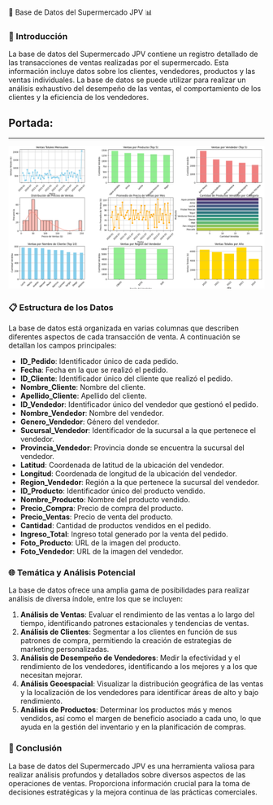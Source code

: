 🛒 Base de Datos del Supermercado JPV 📊

### 📄 Introducción
La base de datos del Supermercado JPV contiene un registro detallado de las transacciones de ventas realizadas por el supermercado. Esta información incluye datos sobre los clientes, vendedores, productos y las ventas individuales. La base de datos se puede utilizar para realizar un análisis exhaustivo del desempeño de las ventas, el comportamiento de los clientes y la eficiencia de los vendedores.

## Portada:
---
![](ANALISIS.png)

### 📋 Estructura de los Datos
La base de datos está organizada en varias columnas que describen diferentes aspectos de cada transacción de venta. A continuación se detallan los campos principales:

- **ID_Pedido**: Identificador único de cada pedido.
- **Fecha**: Fecha en la que se realizó el pedido.
- **ID_Cliente**: Identificador único del cliente que realizó el pedido.
- **Nombre_Cliente**: Nombre del cliente.
- **Apellido_Cliente**: Apellido del cliente.
- **ID_Vendedor**: Identificador único del vendedor que gestionó el pedido.
- **Nombre_Vendedor**: Nombre del vendedor.
- **Genero_Vendedor**: Género del vendedor.
- **Sucursal_Vendedor**: Identificador de la sucursal a la que pertenece el vendedor.
- **Provincia_Vendedor**: Provincia donde se encuentra la sucursal del vendedor.
- **Latitud**: Coordenada de latitud de la ubicación del vendedor.
- **Longitud**: Coordenada de longitud de la ubicación del vendedor.
- **Region_Vendedor**: Región a la que pertenece la sucursal del vendedor.
- **ID_Producto**: Identificador único del producto vendido.
- **Nombre_Producto**: Nombre del producto vendido.
- **Precio_Compra**: Precio de compra del producto.
- **Precio_Ventas**: Precio de venta del producto.
- **Cantidad**: Cantidad de productos vendidos en el pedido.
- **Ingreso_Total**: Ingreso total generado por la venta del pedido.
- **Foto_Producto**: URL de la imagen del producto.
- **Foto_Vendedor**: URL de la imagen del vendedor.

### 🌐 Temática y Análisis Potencial
La base de datos ofrece una amplia gama de posibilidades para realizar análisis de diversa índole, entre los que se incluyen:

1. **Análisis de Ventas**: Evaluar el rendimiento de las ventas a lo largo del tiempo, identificando patrones estacionales y tendencias de ventas.
2. **Análisis de Clientes**: Segmentar a los clientes en función de sus patrones de compra, permitiendo la creación de estrategias de marketing personalizadas.
3. **Análisis de Desempeño de Vendedores**: Medir la efectividad y el rendimiento de los vendedores, identificando a los mejores y a los que necesitan mejorar.
4. **Análisis Geoespacial**: Visualizar la distribución geográfica de las ventas y la localización de los vendedores para identificar áreas de alto y bajo rendimiento.
5. **Análisis de Productos**: Determinar los productos más y menos vendidos, así como el margen de beneficio asociado a cada uno, lo que ayuda en la gestión del inventario y en la planificación de compras.

### 📝 Conclusión
La base de datos del Supermercado JPV es una herramienta valiosa para realizar análisis profundos y detallados sobre diversos aspectos de las operaciones de ventas. Proporciona información crucial para la toma de decisiones estratégicas y la mejora continua de las prácticas comerciales.
